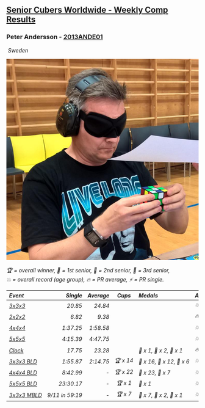 <style>table {white-space: nowrap;}</style>
<link rel="stylesheet" type="text/css" href="/scw-comp/css/flags.css" />

## [Senior Cubers Worldwide - Weekly Comp Results](/scw-comp/results/)
### Peter Andersson - [2013ANDE01](https://www.worldcubeassociation.org/persons/2013ANDE01)

<i class="flag flag-SE" />&nbsp;Sweden

![Peter Andersson](1485629308.png)

<span style="white-space: nowrap;">🏆 = overall winner</span>, <span style="white-space: nowrap;">🥇 = 1st senior</span>, <span style="white-space: nowrap;">🥈 = 2nd senior</span>, <span style="white-space: nowrap;">🥉 = 3rd senior</span>, <span style="white-space: nowrap;">💥 = overall record (age group)</span>, <span style="white-space: nowrap;">🔥 = PR average</span>, <span style="white-space: nowrap;">⚡ = PR single</span>.

| Event | Single | Average | Cups | Medals | Achievements|
| :-- | --: | --: | :--: | :-- | :-- |
| [3x3x3](333.md) | 20.85 | 24.84 |  |  | 💥 x 3, 🔥 x 5, ⚡ x 6 |
| [2x2x2](222.md) | 6.82 | 9.38 |  |  | 🔥 x 2, ⚡ x 3 |
| [4x4x4](444.md) | 1:37.25 | 1:58.58 |  |  | 💥 x 2, 🔥 x 2, ⚡ x 2 |
| [5x5x5](555.md) | 4:15.39 | 4:47.75 |  |  | 💥 x 2, 🔥 x 2, ⚡ x 2 |
| [Clock](clock.md) | 17.75 | 23.28 |  | 🥇 x 1, 🥈 x 2, 🥉 x 1 | 🔥 x 5, ⚡ x 4 |
| [3x3x3 BLD](333bf.md) | 1:55.87 | 2:14.75 | 🏆 x 14 | 🥇 x 16, 🥈 x 12, 🥉 x 6 | 💥 x 8, 🔥 x 3, ⚡ x 7 |
| [4x4x4 BLD](444bf.md) | 8:42.99 | - | 🏆 x 22 | 🥇 x 23, 🥈 x 7 | 💥 x 8, ⚡ x 8 |
| [5x5x5 BLD](555bf.md) | 23:30.17 | - | 🏆 x 1 | 🥇 x 1 | 💥 x 1, ⚡ x 1 |
| [3x3x3 MBLD](333mbf.md) | 9/11 in 59:19 | - | 🏆 x 7 | 🥇 x 7, 🥈 x 2, 🥉 x 1 | 💥 x 3, ⚡ x 5 |

<!-- Global site tag (gtag.js) - Google Analytics -->
<script async src="https://www.googletagmanager.com/gtag/js?id=UA-86348435-3"></script>
<script>window.dataLayer = window.dataLayer || []; function gtag() {dataLayer.push(arguments);} gtag('js', new Date()); gtag('config', 'UA-86348435-3');</script>
